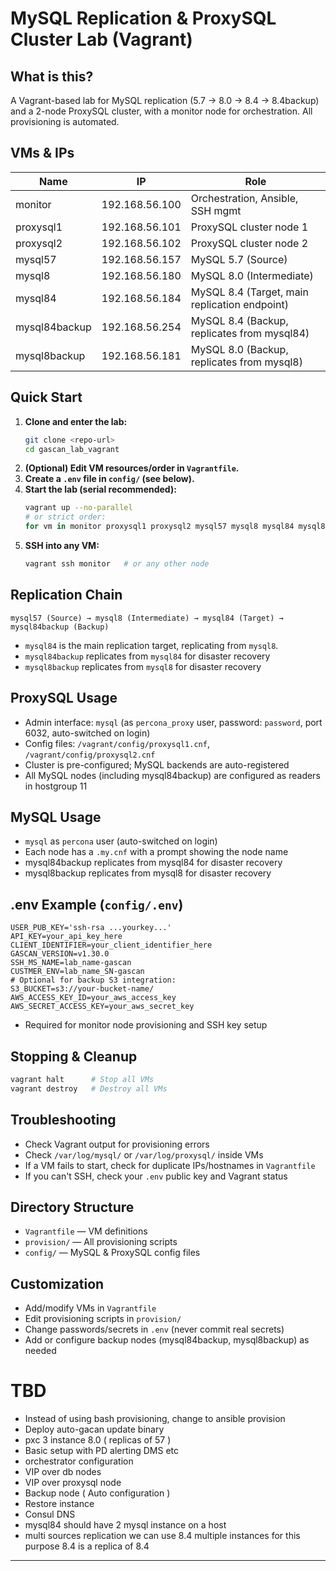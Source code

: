# MySQL Replication & ProxySQL Cluster Lab (Vagrant)

## What is this?
A Vagrant-based lab for MySQL replication (5.7 → 8.0 → 8.4 → 8.4backup) and a 2-node ProxySQL cluster, with a monitor node for orchestration. All provisioning is automated.

## VMs & IPs
| Name           | IP              | Role                    |
|----------------|-----------------|-------------------------|
| monitor        | 192.168.56.100  | Orchestration, Ansible, SSH mgmt |
| proxysql1      | 192.168.56.101  | ProxySQL cluster node 1          |
| proxysql2      | 192.168.56.102  | ProxySQL cluster node 2          |
| mysql57        | 192.168.56.157  | MySQL 5.7 (Source)              |
| mysql8         | 192.168.56.180  | MySQL 8.0 (Intermediate)        |
| mysql84        | 192.168.56.184  | MySQL 8.4 (Target, main replication endpoint) |
| mysql84backup  | 192.168.56.254  | MySQL 8.4 (Backup, replicates from mysql84)  |
| mysql8backup   | 192.168.56.181  | MySQL 8.0 (Backup, replicates from mysql8)  |

## Quick Start
1. **Clone and enter the lab:**
   ```sh
   git clone <repo-url>
   cd gascan_lab_vagrant
   ```
2. **(Optional) Edit VM resources/order in `Vagrantfile`.**
3. **Create a `.env` file in `config/` (see below).**
4. **Start the lab (serial recommended):**
   ```sh
   vagrant up --no-parallel
   # or strict order:
   for vm in monitor proxysql1 proxysql2 mysql57 mysql8 mysql84 mysql84backup; do vagrant up $vm; done
   ```
5. **SSH into any VM:**
   ```sh
   vagrant ssh monitor   # or any other node
   ```

## Replication Chain
```
mysql57 (Source) → mysql8 (Intermediate) → mysql84 (Target) → mysql84backup (Backup)
```
- `mysql84` is the main replication target, replicating from `mysql8`.
- `mysql84backup` replicates from `mysql84` for disaster recovery
- `mysql8backup` replicates from `mysql8` for disaster recovery

## ProxySQL Usage
- Admin interface: `mysql` (as `percona_proxy` user, password: `password`, port 6032, auto-switched on login)
- Config files: `/vagrant/config/proxysql1.cnf`, `/vagrant/config/proxysql2.cnf`
- Cluster is pre-configured; MySQL backends are auto-registered
- All MySQL nodes (including mysql84backup) are configured as readers in hostgroup 11

## MySQL Usage
- `mysql` as `percona` user (auto-switched on login)
- Each node has a `.my.cnf` with a prompt showing the node name
- mysql84backup replicates from mysql84 for disaster recovery
- mysql8backup replicates from mysql8 for disaster recovery

## .env Example (`config/.env`)
```env
USER_PUB_KEY='ssh-rsa ...yourkey...'
API_KEY=your_api_key_here
CLIENT_IDENTIFIER=your_client_identifier_here
GASCAN_VERSION=v1.30.0
SSH_MS_NAME=lab_name-gascan
CUSTMER_ENV=lab_name_SN-gascan
# Optional for backup S3 integration:
S3_BUCKET=s3://your-bucket-name/
AWS_ACCESS_KEY_ID=your_aws_access_key
AWS_SECRET_ACCESS_KEY=your_aws_secret_key
```
- Required for monitor node provisioning and SSH key setup

## Stopping & Cleanup
```sh
vagrant halt      # Stop all VMs
vagrant destroy   # Destroy all VMs
```

## Troubleshooting
- Check Vagrant output for provisioning errors
- Check `/var/log/mysql/` or `/var/log/proxysql/` inside VMs
- If a VM fails to start, check for duplicate IPs/hostnames in `Vagrantfile`
- If you can't SSH, check your `.env` public key and Vagrant status

## Directory Structure
- `Vagrantfile` — VM definitions
- `provision/` — All provisioning scripts
- `config/` — MySQL & ProxySQL config files

## Customization
- Add/modify VMs in `Vagrantfile`
- Edit provisioning scripts in `provision/`
- Change passwords/secrets in `.env` (never commit real secrets)
- Add or configure backup nodes (mysql84backup, mysql8backup) as needed

# TBD 
- Instead of using bash provisioning, change to ansible provision 
- Deploy auto-gacan update binary 
- pxc 3 instance 8.0 ( replicas  of 57 )
- Basic setup with PD alerting DMS etc 
- orchestrator configuration 
- VIP over db nodes
- VIP over proxysql node 
- Backup node  ( Auto configuration )
- Restore instance
- Consul DNS 
- mysql84 should have 2 mysql instance on a host 
- multi sources replication we can use 8.4 multiple instances for this purpose 8.4 is a replica of 8.4
---